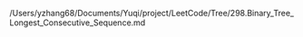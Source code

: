 /Users/yzhang68/Documents/Yuqi/project/LeetCode/Tree/298.Binary_Tree_Longest_Consecutive_Sequence.md